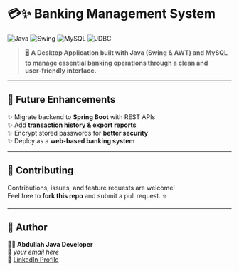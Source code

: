 # 💳✨ Banking Management System

![Java](https://img.shields.io/badge/Java-ED8B00?style=for-the-badge&logo=java&logoColor=white)
![Swing](https://img.shields.io/badge/Java%20Swing-AWT-blue?style=for-the-badge)
![MySQL](https://img.shields.io/badge/MySQL-005C84?style=for-the-badge&logo=mysql&logoColor=white)
![JDBC](https://img.shields.io/badge/JDBC-Connector-lightgrey?style=for-the-badge)

> 🖥️ **A Desktop Application built with Java (Swing & AWT) and MySQL to manage essential banking operations through a clean and user‑friendly interface.**

---

## 🔮 Future Enhancements
✨ Migrate backend to **Spring Boot** with REST APIs  
✨ Add **transaction history & export reports**  
✨ Encrypt stored passwords for **better security**  
✨ Deploy as a **web-based banking system**

---

## 🤝 Contributing
Contributions, issues, and feature requests are welcome!  
Feel free to **fork this repo** and submit a pull request. ⭐

---

## 👤 Author
**👨‍💻 Abdullah Java Developer**  
📧 *your email here*  
🔗 [LinkedIn Profile](https://www.linkedin.com/in/your-profile)
